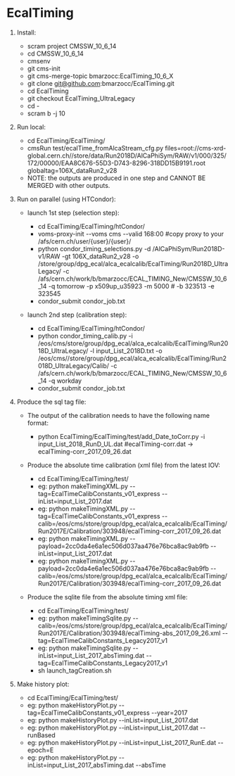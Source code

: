 EcalTiming
================

1) Install:

    * scram project CMSSW_10_6_14
    * cd CMSSW_10_6_14
    * cmsenv
    * git cms-init 
    * git cms-merge-topic bmarzocc:EcalTiming_10_6_X
    * git clone  git@github.com:bmarzocc/EcalTiming.git
    * cd EcalTiming
    * git checkout EcalTiming_UltraLegacy
    * cd -
    * scram b -j 10

2) Run local:

    * cd EcalTiming/EcalTiming/
    * cmsRun test/ecalTime_fromAlcaStream_cfg.py files=root://cms-xrd-global.cern.ch//store/data/Run2018D/AlCaPhiSym/RAW/v1/000/325/172/00000/EAA8C676-55D3-D743-8296-318DD15B9191.root globaltag=106X_dataRun2_v28
    * NOTE: the outputs are produced in one step and CANNOT BE MERGED with other outputs.
    
3) Run on parallel (using HTCondor):

   * launch 1st step (selection step):
   
      * cd EcalTiming/EcalTiming/htCondor/
      * voms-proxy-init --voms cms --valid 168:00 #copy proxy to your /afs/cern.ch/user/{user}/{user}/
      * python condor_timing_selections.py -d /AlCaPhiSym/Run2018D-v1/RAW -gt 106X_dataRun2_v28 -o /store/group/dpg_ecal/alca_ecalcalib/EcalTiming/Run2018D_UltraLegacy/ -c /afs/cern.ch/work/b/bmarzocc/ECAL_TIMING_New/CMSSW_10_6_14 -q tomorrow -p x509up_u35923 -m 5000  # -b 323513 -e 323545
      * condor_submit condor_job.txt

   * launch 2nd step (calibration step):
   
      * cd EcalTiming/EcalTiming/htCondor/
      * python condor_timing_calib.py -i /eos/cms/store/group/dpg_ecal/alca_ecalcalib/EcalTiming/Run2018D_UltraLegacy/ -l input_List_2018D.txt -o /eos/cms//store/group/dpg_ecal/alca_ecalcalib/EcalTiming/Run2018D_UltraLegacy/Calib/ -c /afs/cern.ch/work/b/bmarzocc/ECAL_TIMING_New/CMSSW_10_6_14 -q workday
      * condor_submit condor_job.txt

4) Produce the sql tag file:

   * The output of the calibration needs to have the following name format:

     * python EcalTiming/EcalTiming/test/add_Date_toCorr.py -i input_List_2018_RunD_UL.dat #ecalTiming-corr.dat -> ecalTiming-corr_2017_09_26.dat

   * Produce the absolute time calibration (xml file) from the latest IOV:
     
     * cd EcalTiming/EcalTiming/test/
     * eg: python makeTimingXML.py --tag=EcalTimeCalibConstants_v01_express --inList=input_List_2017.dat
     * eg: python makeTimingXML.py --tag=EcalTimeCalibConstants_v01_express --calib=/eos/cms/store/group/dpg_ecal/alca_ecalcalib/EcalTiming/Run2017E/Calibration/303948/ecalTiming-corr_2017_09_26.dat
     * eg: python makeTimingXML.py --payload=2cc0da4e6a1ec506d037aa476e76bca8ac9ab9fb --inList=input_List_2017.dat
     * eg: python makeTimingXML.py --payload=2cc0da4e6a1ec506d037aa476e76bca8ac9ab9fb --calib=/eos/cms/store/group/dpg_ecal/alca_ecalcalib/EcalTiming/Run2017E/Calibration/303948/ecalTiming-corr_2017_09_26.dat
     
   * Produce the sqlite file from the absolute timing xml file:
     
     * cd EcalTiming/EcalTiming/test/
     * eg: python makeTimingSqlite.py --calib=/eos/cms/store/group/dpg_ecal/alca_ecalcalib/EcalTiming/Run2017E/Calibration/303948/ecalTiming-abs_2017_09_26.xml --tag=EcalTimeCalibConstants_Legacy2017_v1
     * eg: python makeTimingSqlite.py --inList=input_List_2017_absTiming.dat --tag=EcalTimeCalibConstants_Legacy2017_v1 
     * sh launch_tagCreation.sh
   
5) Make history plot:
   
   * cd EcalTiming/EcalTiming/test/
   * eg: python makeHistoryPlot.py --tag=EcalTimeCalibConstants_v01_express --year=2017
   * eg: python makeHistoryPlot.py --inList=input_List_2017.dat
   * eg: python makeHistoryPlot.py --inList=input_List_2017.dat --runBased
   * eg: python makeHistoryPlot.py --inList=input_List_2017_RunE.dat --epoch=E
   * eg: python makeHistoryPlot.py --inList=input_List_2017_absTiming.dat --absTime 

    

    

